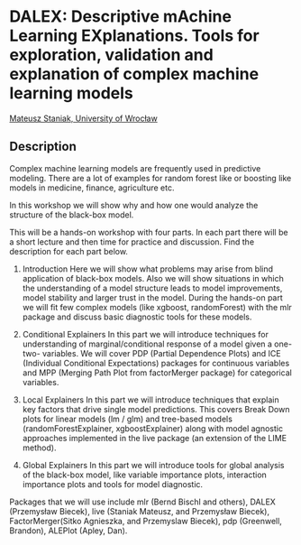 # DALEX: Descriptive mAchine Learning EXplanations. Tools for exploration, validation and explanation of complex machine learning models

[Mateusz	Staniak,	University of Wrocław]()

## Description

Complex machine learning models are frequently used in predictive modeling. There are a lot of examples for random forest like or boosting like models in medicine, finance, agriculture etc.

In this workshop we will show why and how one would analyze the structure of the black-box model.

This will be a hands-on workshop with four parts. In each part there will be a short lecture  and then time for practice and discussion.  Find the description for each part below.

1. Introduction
Here we will show what problems may arise from blind application of black-box models. Also we will show situations in which the understanding of a model structure leads to model improvements, model stability and larger trust in the model.
During the hands-on part we will fit few complex models (like xgboost, randomForest) with the mlr package and discuss basic diagnostic tools for these models.

2. Conditional Explainers
In this part we will introduce techniques for understanding of marginal/conditional response of a model given a one- two- variables. We will cover PDP (Partial Dependence Plots) and ICE (Individual Conditional Expectations) packages for continuous variables and MPP (Merging Path Plot from factorMerger package) for categorical variables.

4. Local Explainers
In this part we will introduce techniques that explain key factors that drive single model predictions. This covers Break Down plots for linear models (lm / glm) and tree-based models (randomForestExplainer, xgboostExplainer) along with model agnostic approaches implemented in the live package (an extension of the LIME method).

5. Global Explainers
In this part we will introduce tools for global analysis of the black-box model, like variable importance plots, interaction importance plots and tools for model diagnostic.

Packages that we will use include  mlr (Bernd Bischl and others), DALEX (Przemysław Biecek),  live (Staniak Mateusz, and Przemysław Biecek), FactorMerger(Sitko Agnieszka, and Przemyslaw Biecek),  pdp (Greenwell, Brandon),  ALEPlot (Apley, Dan).
